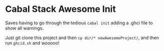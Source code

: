 # Cabal Stack Awesome Init

Saves having to go through the tedious `cabal init` adding a .ghci file to show all warnings.

Just git clone this project and then `cp dir/* newAwesomeProject/`, and then run `ghcid.sh` and wooooo!
